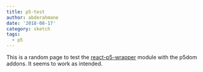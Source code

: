```yaml
---
title: p5-test 
author: abderahmane
date: '2018-08-17'
category: sketch
tags:
  - p5
---
```


This is a random page to test the [react-p5-wrapper](https://www.npmjs.com/package/react-p5-wrapper) module with the p5dom addons.
It seems to work as intended.
